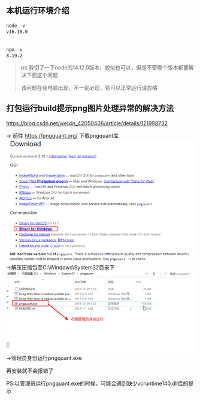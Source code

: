 ## 本机运行环境介绍
```shell
node -v
v16.18.0


npm -v
8.19.2
```
>ps:我切了一下node的14.12.0版本，貌似也可以，但是不管哪个版本都要解决下面这个问题
> 
> 该问题在我电脑出现，不一定必现，若可以正常运行请忽略

## 打包运行build提示png图片处理异常的解决方法
https://blog.csdn.net/weixin_42050406/article/details/121998732

-> 前往 https://pngquant.org/ 下载pngquant库
![img_1.png](img_1.png)
->解压压缩包至C:\Windows\System32目录下
![img.png](img.png)
->管理员身份运行pngquant.exe

再安装就不会报错了

PS:以管理员运行pngquant.exe的时候，可能会遇到缺少vcruntime140.dll库的提示



